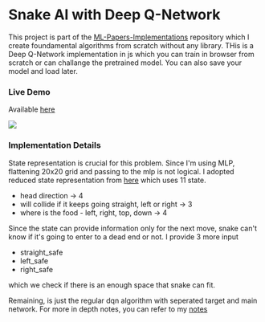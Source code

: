 # Snake AI with Deep Q-Network 

This project is part of the [ML-Papers-Implementations](https://github.com/saliherdemk/ML-Papers-Implementations) repository which I create foundamental algorithms from scratch without any library. THis is a Deep Q-Network implementation in js which you can train in browser from scratch or can challange the pretrained model. You can also save your model and load later.


### Live Demo

Available [here](https://saliherdemk.github.io/snake-rl-dqn/)

<img src="https://github.com/saliherdemk/snake-rl-dqn/blob/master/media/demo.gif">


### Implementation Details

State representation is crucial for this problem. Since I'm using MLP, flattening 20x20 grid and passing to the mlp is not logical. I adopted reduced state representation from [here](https://github.com/vedantgoswami/SnakeGameAI/blob/main/agent.py) which uses 11 state.

- head direction -> 4
- will collide if it keeps going straight, left or right -> 3
- where is the food - left, right, top, down -> 4

Since the state can provide information only for the next move, snake can't know if it's going to enter to a dead end or not. I provide 3 more input

- straight_safe
- left_safe
- right_safe 

which we check if there is an enough space that snake can fit. 

Remaining, is just the regular dqn algorithm with seperated target and main network. For more in depth notes, you can refer to my [notes](https://github.com/saliherdemk/ML-Papers-Implementations/tree/master/ReinforcementLearning)


